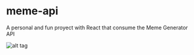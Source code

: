 # meme-api
A personal and fun proyect with React that consume the Meme Generator API

![alt tag](https://cloud.githubusercontent.com/assets/10777626/25292335/4e860922-269b-11e7-845f-34e309faed65.PNG)
